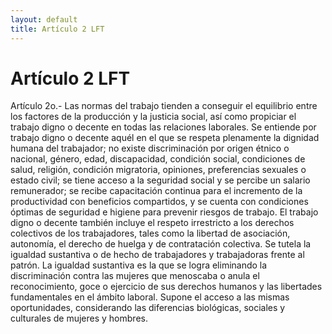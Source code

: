 ```yaml
---
layout: default
title: Artículo 2 LFT
---
```


# Artículo 2 LFT

Artículo 2o.- Las normas del trabajo tienden a conseguir el equilibrio entre los factores de la
producción y la justicia social, así como propiciar el trabajo digno o decente en todas las relaciones
laborales.
Se entiende por trabajo digno o decente aquél en el que se respeta plenamente la dignidad humana
del trabajador; no existe discriminación por origen étnico o nacional, género, edad, discapacidad,
condición social, condiciones de salud, religión, condición migratoria, opiniones, preferencias sexuales o
estado civil; se tiene acceso a la seguridad social y se percibe un salario remunerador; se recibe
capacitación continua para el incremento de la productividad con beneficios compartidos, y se cuenta con
condiciones óptimas de seguridad e higiene para prevenir riesgos de trabajo.
El trabajo digno o decente también incluye el respeto irrestricto a los derechos colectivos de los
trabajadores, tales como la libertad de asociación, autonomía, el derecho de huelga y de contratación
colectiva.
Se tutela la igualdad sustantiva o de hecho de trabajadores y trabajadoras frente al patrón.
La igualdad sustantiva es la que se logra eliminando la discriminación contra las mujeres que
menoscaba o anula el reconocimiento, goce o ejercicio de sus derechos humanos y las libertades
fundamentales en el ámbito laboral. Supone el acceso a las mismas oportunidades, considerando las
diferencias biológicas, sociales y culturales de mujeres y hombres.